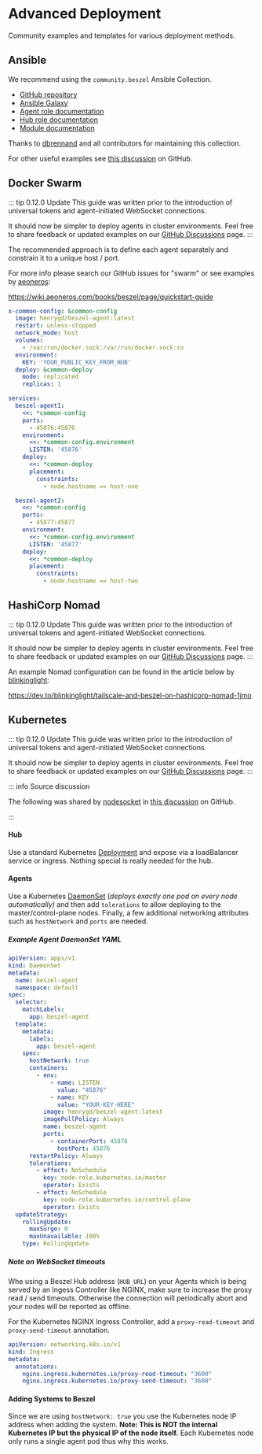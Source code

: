 # Advanced Deployment

Community examples and templates for various deployment methods.

## Ansible

We recommend using the `community.beszel` Ansible Collection.

- [GitHub repository](https://github.com/ansible-collections/community.beszel)
- [Ansible Galaxy](https://galaxy.ansible.com/ui/repo/published/community/beszel/)
- [Agent role documentation](https://galaxy.ansible.com/ui/repo/published/community/beszel/content/role/agent/)
- [Hub role documentation](https://galaxy.ansible.com/ui/repo/published/community/beszel/content/role/hub/)
- [Module documentation](https://galaxy.ansible.com/ui/repo/published/community/beszel/content/module/system/)

Thanks to [dbrennand](https://github.com/dbrennand) and all contributors for maintaining this collection.

For other useful examples see [this discussion](https://github.com/henrygd/beszel/discussions/1094) on GitHub.

## Docker Swarm

::: tip 0.12.0 Update
This guide was written prior to the introduction of universal tokens and agent-initiated WebSocket connections.

It should now be simpler to deploy agents in cluster environments. Feel free to share feedback or updated examples on our [GitHub Discussions](https://github.com/henrygd/beszel/discussions) page.
:::

The recommended approach is to define each agent separately and constrain it to a unique host / port.

For more info please search our GitHub issues for "swarm" or see examples by [aeoneros](https://github.com/aeoneros):

https://wiki.aeoneros.com/books/beszel/page/quickstart-guide

```yaml
x-common-config: &common-config
  image: henrygd/beszel-agent:latest
  restart: unless-stopped
  network_mode: host
  volumes:
    - /var/run/docker.sock:/var/run/docker.sock:ro
  environment:
    KEY: 'YOUR_PUBLIC_KEY_FROM_HUB'
  deploy: &common-deploy
    mode: replicated
    replicas: 1

services:
  beszel-agent1:
    <<: *common-config
    ports:
      - 45876:45876
    environment:
      <<: *common-config.environment
      LISTEN: '45876'
    deploy:
      <<: *common-deploy
      placement:
        constraints:
          - node.hostname == host-one

  beszel-agent2:
    <<: *common-config
    ports:
      - 45877:45877
    environment:
      <<: *common-config.environment
      LISTEN: '45877'
    deploy:
      <<: *common-deploy
      placement:
        constraints:
          - node.hostname == host-two
```

## HashiCorp Nomad

::: tip 0.12.0 Update
This guide was written prior to the introduction of universal tokens and agent-initiated WebSocket connections.

It should now be simpler to deploy agents in cluster environments. Feel free to share feedback or updated examples on our [GitHub Discussions](https://github.com/henrygd/beszel/discussions) page.
:::

An example Nomad configuration can be found in the article below by [blinkinglight](https://github.com/blinkinglight):

https://dev.to/blinkinglight/tailscale-and-beszel-on-hashicorp-nomad-1jmo

## Kubernetes

::: tip 0.12.0 Update
This guide was written prior to the introduction of universal tokens and agent-initiated WebSocket connections.

It should now be simpler to deploy agents in cluster environments. Feel free to share feedback or updated examples on our [GitHub Discussions](https://github.com/henrygd/beszel/discussions) page.
:::

::: info Source discussion

The following was shared by [nodesocket](https://github.com/nodesocket) in [this discussion](https://github.com/henrygd/beszel/discussions/431) on GitHub.

:::

#### Hub

Use a standard Kubernetes [Deployment](https://kubernetes.io/docs/concepts/workloads/controllers/deployment/) and expose via a loadBalancer service or ingress. Nothing special is really needed for the hub.

#### Agents

Use a Kubernetes [DaemonSet](https://kubernetes.io/docs/concepts/workloads/controllers/daemonset/) (_deploys exactly one pod on every node automatically)_ and then add `tolerations` to allow deploying to the master/control-plane nodes. Finally, a few additional networking attributes such as `hostNetwork` and `ports` are needed.

##### Example Agent DaemonSet YAML

```yaml
apiVersion: apps/v1
kind: DaemonSet
metadata:
  name: beszel-agent
  namespace: default
spec:
  selector:
    matchLabels:
      app: beszel-agent
  template:
    metadata:
      labels:
        app: beszel-agent
    spec:
      hostNetwork: true
      containers:
        - env:
            - name: LISTEN
              value: "45876"
            - name: KEY
              value: "YOUR-KEY-HERE"
          image: henrygd/beszel-agent:latest
          imagePullPolicy: Always
          name: beszel-agent
          ports:
            - containerPort: 45876
              hostPort: 45876
      restartPolicy: Always
      tolerations:
        - effect: NoSchedule
          key: node-role.kubernetes.io/master
          operator: Exists
        - effect: NoSchedule
          key: node-role.kubernetes.io/control-plane
          operator: Exists
  updateStrategy:
    rollingUpdate:
      maxSurge: 0
      maxUnavailable: 100%
    type: RollingUpdate
```

##### Note on WebSocket timeouts

Whe using a Beszel Hub address (`HUB_URL`) on your Agents which is being served by an Ingess Controller like NGINX, make sure to increase the proxy read / send timeouts. Otherwise the connection will periodically abort and your nodes will be reported as offline.

For the Kubernetes NGINX Ingress Controller, add a `proxy-read-timeout` and `proxy-send-timeout` annotation.

```yaml
apiVersion: networking.k8s.io/v1
kind: Ingress
metadata:
  annotations:
    nginx.ingress.kubernetes.io/proxy-read-timeout: "3600"
    nginx.ingress.kubernetes.io/proxy-send-timeout: "3600"
```

#### Adding Systems to Beszel

Since we are using `hostNetwork: true` you use the Kubernetes node IP address when adding the system. **Note: This is NOT the internal Kubernetes IP but the physical IP of the node itself.** Each Kubernetes node only runs a single agent pod thus why this works.
